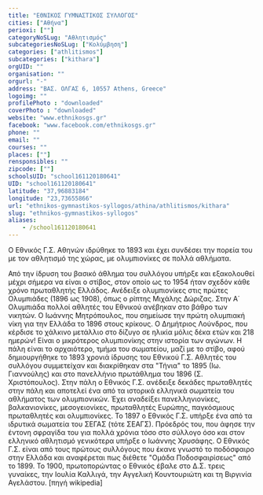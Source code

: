 ```yaml
---
title: "ΕΘΝΙΚΟΣ ΓΥΜΝΑΣΤΙΚΟΣ ΣΥΛΛΟΓΟΣ"
cities: ["Αθήνα"]
perioxi: [""]
categoryNoSLug: "Αθλητισμός"
subcategoriesNoSLug: ["Κολύμβηση"]
categories: ["athlitismos"]
subcategories: ["kithara"]
orgUID: ""
organisation: ""
orgurl: "-"
address: "ΒΑΣ. ΟΛΓΑΣ 6, 10557 Athens, Greece"
logoimg: ""
profilePhoto : "downloaded"
coverPhoto : "downloaded"
website: "www.ethnikosgs.gr"
facebook: "www.facebook.com/ethnikosgs.gr"
phone: ""
email: ""
courses: ""
places: [""]
rensponsibles: ""
zipcode: [""]
schoolsUID: "school161120180641"
UID: "school161120180641"
latitude: "37,96883184"
longitude: "23,73655866"
url: "ethnikos-gymnastikos-syllogos/athina/athlitismos/kithara"
slug: "ethnikos-gymnastikos-syllogos"
aliases:
    - /school161120180641
---
```



Ο Εθνικός Γ.Σ. Αθηνών ιδρύθηκε το 1893 και έχει συνδέσει την πορεία του με τον αθλητισμό της χώρας, με ολυμπιονίκες σε πολλά αθλήματα.

Από την ίδρυση του βασικό άθλημα του συλλόγου υπήρξε και εξακολουθεί μέχρι σήμερα να είναι ο στίβος, στον οποίο ως το 1954 ήταν σχεδόν κάθε χρόνο πρωταθλητής Ελλάδος. Ανέδειξε ολυμπιονίκες στις πρώτες Ολυμπιάδες (1896 ως 1908), όπως ο ρίπτης Μιχάλης Δώριζας. Στην Α΄ Ολυμπιάδα πολλοί αθλητές του Εθνικού ανέβηκαν στο βάθρο των νικητών. Ο Ιωάννης Μητρόπουλος, που σημείωσε την πρώτη ολυμπιακή νίκη για την Ελλάδα το 1896 στους κρίκους. Ο Δημήτριος Λούνδρος, που κέρδισε το χάλκινο μετάλλιο στο δίζυγο σε ηλικία μόλις δέκα ετών και 218 ημερών! Είναι ο μικρότερος ολυμπιονίκης στην ιστορία των αγώνων. Η πάλη είναι το αρχαιότερο, τμήμα του σωματείου, μαζί με το στίβο, αφού δημιουργήθηκε το 1893 χρονιά ίδρυσης του Εθνικού Γ.Σ. Αθλητές του συλλόγου συμμετείχαν και διακρίθηκαν στα &quot;Τήνια&quot; το 1895 (Ιω. Γιαννούλης) και στο πανελλήνιο πρωτάθλημα του 1896 (Σ. Χριστόπουλος). Στην πάλη ο Εθνικός Γ.Σ. ανέδειξε δεκάδες πρωταθλητές στην πάλη και αποτελεί ένα από τα ιστορικά ελληνικά σωματεία του αθλήματος των ολυμπιονικών. Έχει αναδείξει πανελληνιονίκες, βαλκανιονίκες, μεσογειονίκες, πρωταθλητές Ευρώπης, παγκόσμιους πρωταθλητές και ολυμπιονίκες. Το 1897 ο Εθνικός Γ.Σ. υπήρξε ένα από τα ιδρυτικά σωματεία του ΣΕΓΑΣ (τότε ΣΕΑΓΣ). Πρόεδρός του, που άφησε την έντονη σφραγίδα του για πολλά χρόνια τόσο στο σύλλογο όσο και στον ελληνικό αθλητισμό γενικότερα υπήρξε ο Ιωάννης Χρυσάφης. Ο Εθνικός Γ.Σ. είναι από τους πρώτους συλλόγους που έκανε γνωστό το ποδόσφαιρο στην Ελλάδα και αναφέρεται πως διέθετε &quot;Ομάδα Ποδοσφαιρίσεως&quot; από το 1899. Το 1900, πρωτοπορώντας ο Εθνικός έβαλε στο Δ.Σ. τρεις γυναίκες, την Ιουλία Καλλιγά, την Αγγελική Κουντουριώτη και τη Βιργινία Αγελάστου. [πηγή wikipedia]